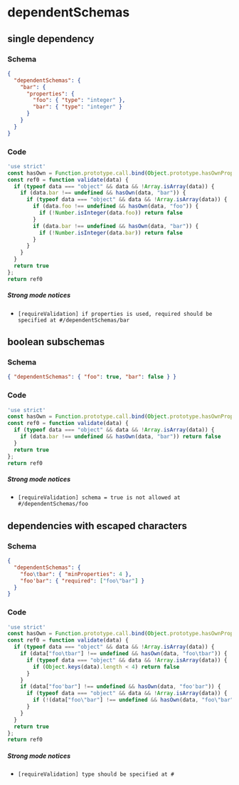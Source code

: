 # dependentSchemas

## single dependency

### Schema

```json
{
  "dependentSchemas": {
    "bar": {
      "properties": {
        "foo": { "type": "integer" },
        "bar": { "type": "integer" }
      }
    }
  }
}
```

### Code

```js
'use strict'
const hasOwn = Function.prototype.call.bind(Object.prototype.hasOwnProperty);
const ref0 = function validate(data) {
  if (typeof data === "object" && data && !Array.isArray(data)) {
    if (data.bar !== undefined && hasOwn(data, "bar")) {
      if (typeof data === "object" && data && !Array.isArray(data)) {
        if (data.foo !== undefined && hasOwn(data, "foo")) {
          if (!Number.isInteger(data.foo)) return false
        }
        if (data.bar !== undefined && hasOwn(data, "bar")) {
          if (!Number.isInteger(data.bar)) return false
        }
      }
    }
  }
  return true
};
return ref0
```

##### Strong mode notices

 * `[requireValidation] if properties is used, required should be specified at #/dependentSchemas/bar`


## boolean subschemas

### Schema

```json
{ "dependentSchemas": { "foo": true, "bar": false } }
```

### Code

```js
'use strict'
const hasOwn = Function.prototype.call.bind(Object.prototype.hasOwnProperty);
const ref0 = function validate(data) {
  if (typeof data === "object" && data && !Array.isArray(data)) {
    if (data.bar !== undefined && hasOwn(data, "bar")) return false
  }
  return true
};
return ref0
```

##### Strong mode notices

 * `[requireValidation] schema = true is not allowed at #/dependentSchemas/foo`


## dependencies with escaped characters

### Schema

```json
{
  "dependentSchemas": {
    "foo\tbar": { "minProperties": 4 },
    "foo'bar": { "required": ["foo\"bar"] }
  }
}
```

### Code

```js
'use strict'
const hasOwn = Function.prototype.call.bind(Object.prototype.hasOwnProperty);
const ref0 = function validate(data) {
  if (typeof data === "object" && data && !Array.isArray(data)) {
    if (data["foo\tbar"] !== undefined && hasOwn(data, "foo\tbar")) {
      if (typeof data === "object" && data && !Array.isArray(data)) {
        if (Object.keys(data).length < 4) return false
      }
    }
    if (data["foo'bar"] !== undefined && hasOwn(data, "foo'bar")) {
      if (typeof data === "object" && data && !Array.isArray(data)) {
        if (!(data["foo\"bar"] !== undefined && hasOwn(data, "foo\"bar"))) return false
      }
    }
  }
  return true
};
return ref0
```

##### Strong mode notices

 * `[requireValidation] type should be specified at #`


